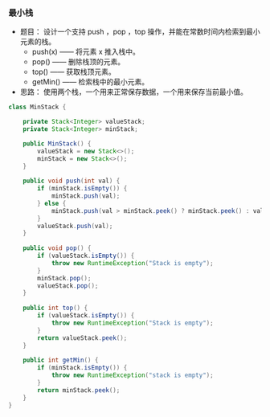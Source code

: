 ### 最小栈

- 题目： 设计一个支持 push ，pop ，top 操作，并能在常数时间内检索到最小元素的栈。
  - push(x) —— 将元素 x 推入栈中。
  - pop() —— 删除栈顶的元素。
  - top() —— 获取栈顶元素。
  - getMin() —— 检索栈中的最小元素。
- 思路： 使用两个栈，一个用来正常保存数据，一个用来保存当前最小值。

```java
class MinStack {

    private Stack<Integer> valueStack;
    private Stack<Integer> minStack;

    public MinStack() {
        valueStack = new Stack<>();
        minStack = new Stack<>();
    }
    
    public void push(int val) {
        if (minStack.isEmpty()) {
            minStack.push(val);
        } else {
            minStack.push(val > minStack.peek() ? minStack.peek() : val);
        }
        valueStack.push(val);
    }
    
    public void pop() {
        if (valueStack.isEmpty()) {
            throw new RuntimeException("Stack is empty");
        }
        minStack.pop();
        valueStack.pop();
    }
    
    public int top() {
        if (valueStack.isEmpty()) {
            throw new RuntimeException("Stack is empty");
        }
        return valueStack.peek();
    }
    
    public int getMin() {
        if (minStack.isEmpty()) {
            throw new RuntimeException("stack is empty");
        }
        return minStack.peek();
    }
}
```

